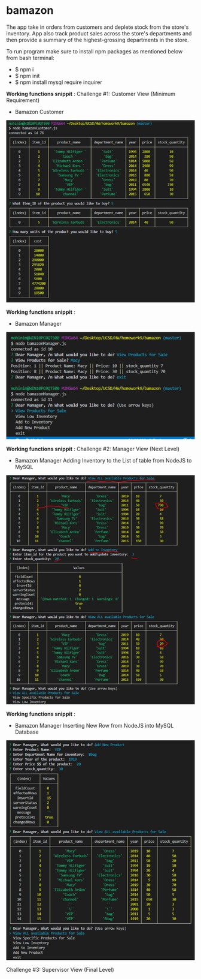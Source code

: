 # bamazon
The app take in orders from customers and deplete stock from the store's inventory.  App also track product sales across the store's departments and then provide a summary of the highest-grossing departments in the store.


To run program make sure to install npm packages as mentioned below from bash terminal: 
* $ npm i
* $ npm init
* $ npm install mysql require inquirer

**Working functions snippit** :
Challenge #1: Customer View (Minimum Requirement)
* Bamazon Customer 

![Image of Questions](Capture.PNG)

**Working functions snippit** :
* Bamazon Manager

![Image of Manager Question1](ManagerJS_Question1.PNG)

**Working functions snippit** :
Challenge #2: Manager View (Next Level)
* Bamazon Manager Adding Inventory to the List of table from NodeJS to MySQL

![Image of Manager Question1](Manager_Adding_Inventory.PNG)

**Working functions snippit** :
* Bamazon Manager Inserting New Row from NodeJS into MySQL Database

![Image of Manager Question1](Manager_InsertingNewRow.PNG)


Challenge #3: Supervisor View (Final Level)
